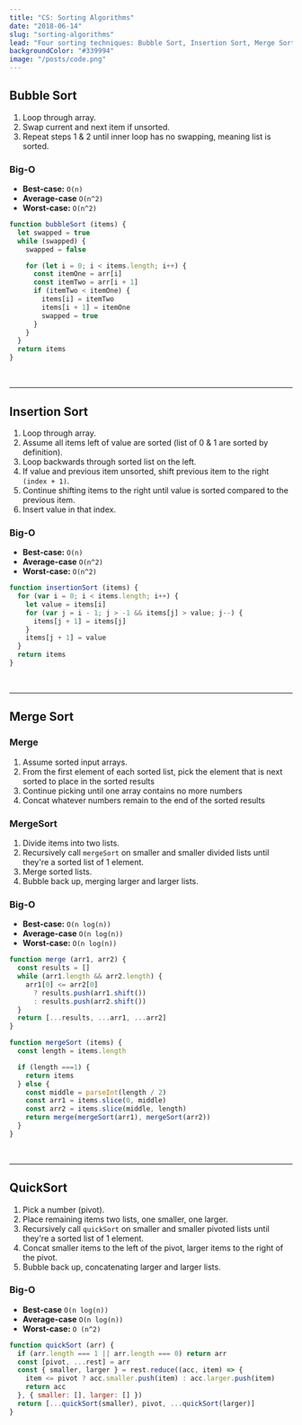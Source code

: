 ```yaml
---
title: "CS: Sorting Algorithms"
date: "2018-06-14"
slug: "sorting-algorithms"
lead: "Four sorting techniques: Bubble Sort, Insertion Sort, Merge Sort, and Quick Sort"
backgroundColor: "#339994"
image: "/posts/code.png"
---
```


## Bubble Sort
1. Loop through array.
2. Swap current and next item if unsorted.
3. Repeat steps 1 & 2 until inner loop has no swapping, meaning list is sorted.

### Big-O
- **Best-case:** `O(n)`
- **Average-case** `O(n^2)`
- **Worst-case:** `O(n^2)`

```javascript
function bubbleSort (items) {
  let swapped = true
  while (swapped) {
    swapped = false

    for (let i = 0; i < items.length; i++) {
      const itemOne = arr[i]
      const itemTwo = arr[i + 1]
      if (itemTwo < itemOne) {
        items[i] = itemTwo
        items[i + 1] = itemOne
        swapped = true
      }
    }
  }
  return items
}
```
<br/><hr/>

## Insertion Sort
1. Loop through array.
2. Assume all items left of value are sorted (list of 0 & 1 are sorted by definition).
3. Loop backwards through sorted list on the left.
4. If value and previous item unsorted, shift previous item to the right `(index + 1)`.
5. Continue shifting items to the right until value is sorted compared to the previous item.
6. Insert value in that index.

### Big-O
- **Best-case:** `O(n)`
- **Average-case** `O(n^2)`
- **Worst-case:** `O(n^2)`

```javascript
function insertionSort (items) {
  for (var i = 0; i < items.length; i++) {
    let value = items[i]
    for (var j = i - 1; j > -1 && items[j] > value; j--) {
      items[j + 1] = items[j]
    }
    items[j + 1] = value
  }
  return items
}
```
<br/><hr/>

## Merge Sort
### Merge
1. Assume sorted input arrays.
2. From the first element of each sorted list, pick the element that is next sorted to place in the sorted results
3. Continue picking until one array contains no more numbers
4. Concat whatever numbers remain to the end of the sorted results

### MergeSort
1. Divide items into two lists.
2. Recursively call `mergeSort` on smaller and smaller divided lists until they're a sorted list of 1 element.
3. Merge sorted lists.
4. Bubble back up, merging larger and larger lists.


### Big-O
- **Best-case:** `O(n log(n))`
- **Average-case** `O(n log(n))`
- **Worst-case:** `O(n log(n))`

```javascript
function merge (arr1, arr2) {
  const results = []
  while (arr1.length && arr2.length) {
    arr1[0] <= arr2[0]
      ? results.push(arr1.shift())
      : results.push(arr2.shift())
  }
  return [...results, ...arr1, ...arr2]
}

function mergeSort (items) {
  const length = items.length

  if (length ===1) {
    return items
  } else {
    const middle = parseInt(length / 2)
    const arr1 = items.slice(0, middle)
    const arr2 = items.slice(middle, length)
    return merge(mergeSort(arr1), mergeSort(arr2))
  }
}
```
<br/><hr/>

## QuickSort
1. Pick a number (pivot).
2. Place remaining items two lists, one smaller, one larger.
3. Recursively call `quickSort` on smaller and smaller pivoted lists until they're a sorted list of 1 element.
4. Concat smaller items to the left of the pivot, larger items to the right of the pivot.
5. Bubble back up, concatenating larger and larger lists.

### Big-O
- **Best-case** `O(n log(n))`
- **Average-case** `O(n log(n))`
- **Worst-case:** `O (n^2)`

```javascript
function quickSort (arr) {
  if (arr.length === 1 || arr.length === 0) return arr
  const [pivot, ...rest] = arr
  const { smaller, larger } = rest.reduce((acc, item) => {
    item <= pivot ? acc.smaller.push(item) : acc.larger.push(item)
    return acc
  }, { smaller: [], larger: [] })
  return [...quickSort(smaller), pivot, ...quickSort(larger)]
}
```
